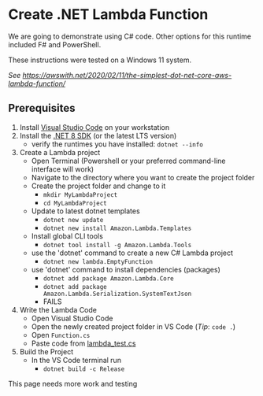 # Create .NET Lambda Function
We are going to demonstrate using C# code. Other options for this runtime included F# and PowerShell.

These instructions were tested on a Windows 11 system.

*See https://awswith.net/2020/02/11/the-simplest-dot-net-core-aws-lambda-function/*

## Prerequisites
1. Install [Visual Studio Code](https://code.visualstudio.com/download) on your workstation
3. Install the [.NET 8 SDK](https://dotnet.microsoft.com/download) (or the latest LTS version)
    - verify the runtimes you have installed: `dotnet --info`
4. Create a Lambda project
    - Open Terminal (Powershell or your preferred command-line interface will work)
    - Navigate to the directory where you want to create the project folder
    - Create the project folder and change to it
      - `mkdir MyLambdaProject`
      - `cd MyLambdaProject`
    - Update to latest dotnet templates
      - `dotnet new update`
      - `dotnet new install Amazon.Lambda.Templates`
    - Install global CLI tools
      - `dotnet tool install -g Amazon.Lambda.Tools`
    - use the 'dotnet' command to create a new C# Lambda project
      - `dotnet new lambda.EmptyFunction`
    - use 'dotnet' command to install dependencies (packages)
      - `dotnet add package Amazon.Lambda.Core`
      - `dotnet add package Amazon.Lambda.Serialization.SystemTextJson`
      - FAILS
5. Write the Lambda Code
    - Open Visual Studio Code
    - Open the newly created project folder in VS Code (*Tip*: `code .`)
    - Open `Function.cs`
    - Paste code from [lambda_test.cs](lambda_test.cs)
6. Build the Project
    - In the VS Code terminal run
      - `dotnet build -c Release`

This page needs more work and testing
